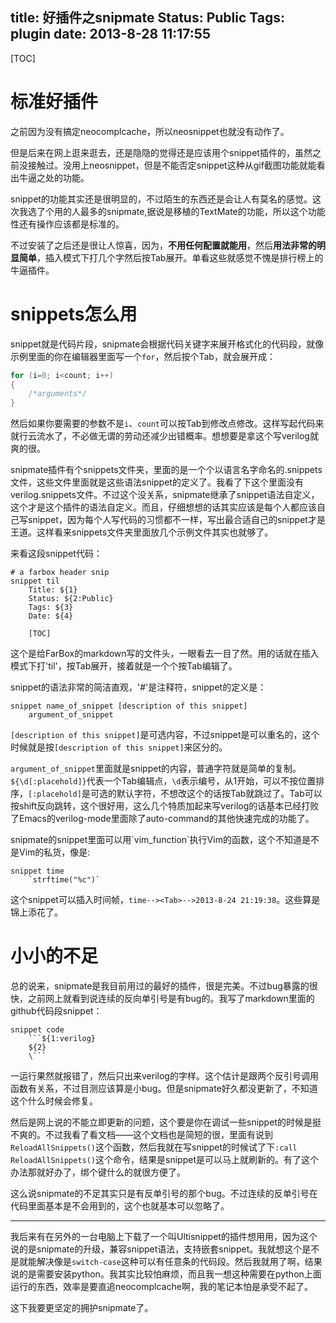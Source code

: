 title: 好插件之snipmate
Status: Public
Tags: plugin
date: 2013-8-28 11:17:55
---

[TOC]

# 标准好插件

之前因为没有搞定neocomplcache，所以neosnippet也就没有动作了。

但是后来在网上逛来逛去，还是隐隐的觉得还是应该用个snippet插件的，虽然之前没接触过。没用上neosnippet，但是不能否定snippet这种从gif截图功能就能看出牛逼之处的功能。

snippet的功能其实还是很明显的，不过陌生的东西还是会让人有莫名的感觉。这次我选了个用的人最多的snipmate,据说是移植的TextMate的功能，所以这个功能性还有操作应该都是标准的。

<!--more-->

不过安装了之后还是很让人惊喜，因为，**不用任何配置就能用**，然后**用法非常的明显简单**，插入模式下打几个字然后按Tab展开。单看这些就感觉不愧是排行榜上的牛逼插件。

# snippets怎么用

snippet就是代码片段，snipmate会根据代码关键字来展开格式化的代码段，就像示例里面的你在编辑器里面写一个`for`，然后按个Tab，就会展开成：
```c
for (i=0; i<count; i++)
{
	/*arguments*/
}
```
然后如果你要需要的参数不是`i`、`count`可以按Tab到修改点修改。这样写起代码来就行云流水了，不必做无谓的劳动还减少出错概率。想想要是拿这个写verilog就爽的很。

snipmate插件有个snippets文件夹，里面的是一个个以语言名字命名的.snippets文件，这些文件里面就是这些语法snippet的定义了。我看了下这个里面没有verilog.snippets文件。不过这个没关系，snipmate继承了snippet语法自定义，这个才是这个插件的语法自定义。而且，仔细想想的话其实应该是每个人都应该自己写snippet，因为每个人写代码的习惯都不一样，写出最合适自己的snippet才是王道。这样看来snippets文件夹里面放几个示例文件其实也就够了。

来看这段snippet代码：
```
# a farbox header snip
snippet til
	Title: ${1}
	Status: ${2:Public}
	Tags: ${3}
	Date: ${4}

	[TOC]
```
这个是给FarBox的markdown写的文件头，一眼看去一目了然。用的话就在插入模式下打'til'，按Tab展开，接着就是一个个按Tab编辑了。

snippet的语法非常的简洁直观，'#'是注释符，snippet的定义是：
```
snippet name_of_snippet [description of this snippet]
	argument_of_snippet
```
`[description of this snippet]`是可选内容，不过snippet是可以重名的，这个时候就是按`[description of this snippet]`来区分的。

`argument_of_snippet`里面就是snippet的内容，普通字符就是简单的复制。`${\d[:placehold]}`代表一个Tab编辑点，`\d`表示编号，从1开始，可以不按位置排序，`[:placehold]`是可选的默认字符，不想改这个的话按Tab就跳过了。Tab可以按shift反向跳转，这个很好用，这么几个特质加起来写verilog的话基本已经打败了Emacs的verilog-mode里面除了auto-command的其他快速完成的功能了。

snipmate的snippet里面可以用\`vim_function\`执行Vim的函数，这个不知道是不是Vim的私货，像是:
```
snippet time
	`strftime("%c")`
```
这个snippet可以插入时间帧，`time--><Tab>-->2013-8-24 21:19:38`。这些算是锦上添花了。

# 小小的不足

总的说来，snipmate是我目前用过的最好的插件，很是完美。不过bug暴露的很快，之前网上就看到说连续的反向单引号是有bug的。我写了markdown里面的github代码段snippet：
```
snippet code
	```${1:verilog}
	${2}
	\```
```
一运行果然就报错了，然后只出来verilog的字样。这个估计是跟两个反引号调用函数有关系，不过目测应该算是小bug。但是snipmate好久都没更新了，不知道这个什么时候会修复。

然后是网上说的不能立即更新的问题，这个要是你在调试一些snippet的时候是挺不爽的。不过我看了看文档——这个文档也是简短的很，里面有说到`ReloadAllSnippets()`这个函数，然后我就在写snippet的时候试了下`:call ReloadAllSnippets()`这个命令，结果是snippet是可以马上就刷新的。有了这个办法那就好办了，绑个键什么的就很方便了。

这么说snipmate的不足其实只是有反单引号的那个bug。不过连续的反单引号在代码里面基本是不会用到的，这个也就基本可以忽略了。

-----

我后来有在另外的一台电脑上下载了一个叫Ultisnippet的插件想用用，因为这个说的是snipmate的升级，兼容snippet语法，支持嵌套snippet。我就想这个是不是就能解决像是`switch-case`这种可以有任意条的代码段。然后我就用了啊，结果说的是需要安装python。我其实比较怕麻烦，而且我一想这种需要在python上面运行的东西，效率是要直追neocomplcache啊，我的笔记本怕是承受不起了。

这下我要更坚定的拥护snipmate了。




